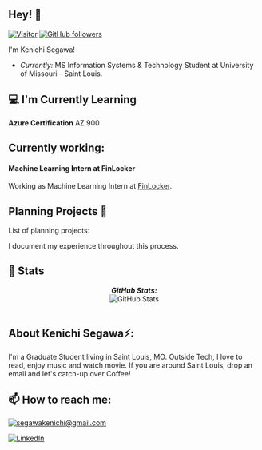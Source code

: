 <h2>Hey! 👋</h2>
<!-- <h2 align='center'>Kenichi @ kenichi-segawa</h2>
<p align='center'><b>Graduate Student at University of Missouri - Saint Louis</b></p> -->

[![Visitor](https://visitor-badge.laobi.icu/badge?page_id=kenichi-segawa.kenichi-segawa)](https://github.com/kenichi-segawa) [![GitHub followers](https://img.shields.io/github/followers/kenichi-segawa.svg?style=social&label=Follow)](https://github.com/kenichi-segawa?tab=followers)

I'm Kenichi Segawa! 
- <i>Currently:</i> MS Information Systems & Technology Student at University of Missouri - Saint Louis. 

<h2>💻 I'm Currently Learning</h2>

__Azure Certification__
AZ 900

<!-- __University of Missouri - Saint Louis__
- List of courses
- INFSYS 6830 Pythong and R
- INFSYS 6833  -->

<h2>Currently working:</h2>
<h4>Machine Learning Intern at FinLocker</h4>

Working as Machine Learning Intern at [FinLocker](https://finlocker.com/about-finlocker/).  

<h2>Planning Projects 💯</h2>

List of planning projects:

I document my experience throughout this process.

<!-- __Check out my GitHub repository:__

<div>
  <p>
    <a href="https://github.com/kenichi-segawa/PyCalendly">
      <img src="https://github-readme-stats.vercel.app/api/pin/?username=kenichi-segawa&repo=PyCalendly" alt="GitHub Stats" />
    </a>
    <a href="https://github.com/kenichi-segawa/100MLProjects">
      <img src="https://github-readme-stats.vercel.app/api/pin/?username=kenichi-segawa&repo=100MLProjects" alt="GitHub Stats" />
    </a>
  </p>
</div> -->

<h2>👀 Stats</h2>

<div>
<!--   <p align="center">
    <b><em>Now listening to:</em></b> <br/>
    <img src="https://spotify-github-profile.vercel.app/api/view?uid=lakshmanan.meiyappan&cover_image=true&theme=novatorem" alt="Now Listenting to" />
  </p> -->
  
  <p align="center">
  <b><em>GitHub Stats:</em></b> <br/>
    <img src="https://github-readme-streak-stats.herokuapp.com/?user=kenichi-segawa" alt="GitHub Stats" /> <br/><br/>
  </p>
</div>

<h2> About Kenichi Segawa⚡:</h2>

I'm a Graduate Student living in Saint Louis, MO. Outside Tech, I love to read, enjoy music and watch movie. If you are around Saint Louis, drop an email and let's catch-up over Coffee!

<h2>📫 How to reach me:</h2>


<a href="mailto:segawakenichi@gmail.com">![segawakenichi@gmail.com](https://img.shields.io/badge/Gmail-D14836?style=for-the-badge&logo=gmail&logoColor=white)</a> 

<a href="https://www.linkedin.com/in/kenichi-segawa/">![LinkedIn](https://img.shields.io/badge/LinkedIn-0077B5?style=for-the-badge&logo=linkedin&logoColor=white)</a>



<!--
**kenichi-segawa/kenichi-segawa** is a ✨ _special_ ✨ repository because its `README.md` (this file) appears on your GitHub profile.

Here are some ideas to get you started:

- 🔭 I’m currently working on ...
- 🌱 I’m currently learning ...
- 👯 I’m looking to collaborate on ...
- 🤔 I’m looking for help with ...
- 💬 Ask me about ...
- 📫 How to reach me: ...
- 😄 Pronouns: ...
- ⚡ Fun fact: ...
-->
